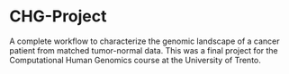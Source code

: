 # CHG-Project
A complete workflow to characterize the genomic landscape of a cancer patient from matched tumor-normal data. This was a final project for the Computational Human Genomics course at the University of Trento.
